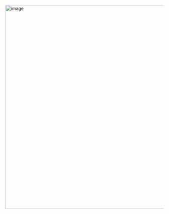 <img width="1860" height="649" alt="image" src="https://github.com/user-attachments/assets/6775bea9-da24-4226-8608-c442ad7a70a7" />
